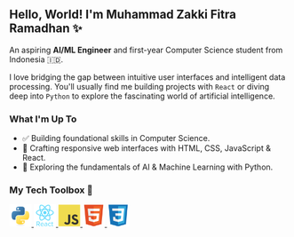 ## Hello, World! I'm Muhammad Zakki Fitra Ramadhan ✨

An aspiring **AI/ML Engineer** and first-year Computer Science student from Indonesia 🇮🇩.

I love bridging the gap between intuitive user interfaces and intelligent data processing. You'll usually find me building projects with `React` or diving deep into `Python` to explore the fascinating world of artificial intelligence.

### What I'm Up To
- ✅ Building foundational skills in Computer Science.
- 🎨 Crafting responsive web interfaces with HTML, CSS, JavaScript & React.
- 🧠 Exploring the fundamentals of AI & Machine Learning with Python.

### My Tech Toolbox 🧰
<p align="left">
  <a href="https://www.python.org" target="_blank" rel="noreferrer"> <img src="https://raw.githubusercontent.com/devicons/devicon/master/icons/python/python-original.svg" alt="python" width="40" height="40"/> </a>
  <a href="https://reactjs.org/" target="_blank" rel="noreferrer"> <img src="https://raw.githubusercontent.com/devicons/devicon/master/icons/react/react-original-wordmark.svg" alt="react" width="40" height="40"/> </a>
  <a href="https://developer.mozilla.org/en-US/docs/Web/JavaScript" target="_blank" rel="noreferrer"> <img src="https://raw.githubusercontent.com/devicons/devicon/master/icons/javascript/javascript-original.svg" alt="javascript" width="40" height="40"/> </a>
  <a href="https://www.w3.org/html/" target="_blank" rel="noreferrer"> <img src="https://raw.githubusercontent.com/devicons/devicon/master/icons/html5/html5-original.svg" alt="html5" width="40" height="40"/> </a>
  <a href="https://www.w3.org/css/" target="_blank" rel="noreferrer"> <img src="https://raw.githubusercontent.com/devicons/devicon/master/icons/css3/css3-original.svg" alt="css3" width="40" height="40"/> </a>
</p>
